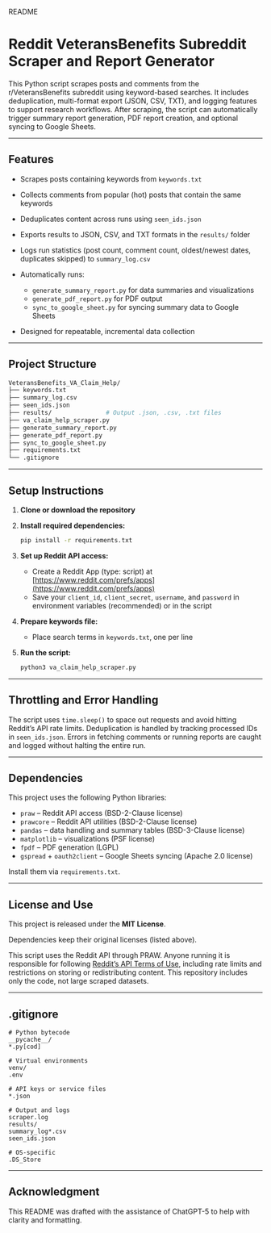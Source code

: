 README
# Reddit VeteransBenefits Subreddit Scraper and Report Generator

This Python script scrapes posts and comments from the r/VeteransBenefits subreddit using keyword-based searches. It includes deduplication, multi-format export (JSON, CSV, TXT), and logging features to support research workflows. After scraping, the script can automatically trigger summary report generation, PDF report creation, and optional syncing to Google Sheets.

---

## Features

* Scrapes posts containing keywords from `keywords.txt`
* Collects comments from popular (hot) posts that contain the same keywords
* Deduplicates content across runs using `seen_ids.json`
* Exports results to JSON, CSV, and TXT formats in the `results/` folder
* Logs run statistics (post count, comment count, oldest/newest dates, duplicates skipped) to `summary_log.csv`
* Automatically runs:

  * `generate_summary_report.py` for data summaries and visualizations
  * `generate_pdf_report.py` for PDF output
  * `sync_to_google_sheet.py` for syncing summary data to Google Sheets
* Designed for repeatable, incremental data collection

---

## Project Structure

```bash
VeteransBenefits_VA_Claim_Help/
├── keywords.txt
├── summary_log.csv
├── seen_ids.json
├── results/               # Output .json, .csv, .txt files
├── va_claim_help_scraper.py
├── generate_summary_report.py
├── generate_pdf_report.py
├── sync_to_google_sheet.py
├── requirements.txt
└── .gitignore
```

---

## Setup Instructions

1. **Clone or download the repository**
2. **Install required dependencies:**

   ```bash
   pip install -r requirements.txt
   ```
3. **Set up Reddit API access:**

   * Create a Reddit App (type: script) at [https://www.reddit.com/prefs/apps](https://www.reddit.com/prefs/apps)
   * Save your `client_id`, `client_secret`, `username`, and `password` in environment variables (recommended) or in the script
4. **Prepare keywords file:**

   * Place search terms in `keywords.txt`, one per line
5. **Run the script:**

   ```bash
   python3 va_claim_help_scraper.py
   ```

---

## Throttling and Error Handling

The script uses `time.sleep()` to space out requests and avoid hitting Reddit’s API rate limits. Deduplication is handled by tracking processed IDs in `seen_ids.json`. Errors in fetching comments or running reports are caught and logged without halting the entire run.

---

## Dependencies

This project uses the following Python libraries:

* `praw` – Reddit API access (BSD-2-Clause license)
* `prawcore` – Reddit API utilities (BSD-2-Clause license)
* `pandas` – data handling and summary tables (BSD-3-Clause license)
* `matplotlib` – visualizations (PSF license)
* `fpdf` – PDF generation (LGPL)
* `gspread` + `oauth2client` – Google Sheets syncing (Apache 2.0 license)

Install them via `requirements.txt`.

---

## License and Use

This project is released under the **MIT License**.

Dependencies keep their original licenses (listed above).

This script uses the Reddit API through PRAW. Anyone running it is responsible for following [Reddit’s API Terms of Use](https://www.redditinc.com/policies/data-api-terms), including rate limits and restrictions on storing or redistributing content. This repository includes only the code, not large scraped datasets.

---

## .gitignore

```gitignore
# Python bytecode
__pycache__/
*.py[cod]

# Virtual environments
venv/
.env

# API keys or service files
*.json

# Output and logs
scraper.log
results/
summary_log*.csv
seen_ids.json

# OS-specific
.DS_Store
```

---

## Acknowledgment

This README was drafted with the assistance of ChatGPT-5 to help with clarity and formatting.
